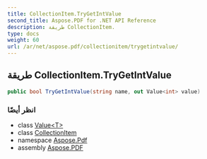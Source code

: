 ```yaml
---
title: CollectionItem.TryGetIntValue
second_title: Aspose.PDF for .NET API Reference
description: طريقة CollectionItem.
type: docs
weight: 60
url: /ar/net/aspose.pdf/collectionitem/trygetintvalue/
---
```

## طريقة CollectionItem.TryGetIntValue

```csharp
public bool TryGetIntValue(string name, out Value<int> value)
```

### انظر أيضًا

* class [Value&lt;T&gt;](../../collectionitem.value-1/)
* class [CollectionItem](../)
* namespace [Aspose.Pdf](../../../aspose.pdf/)
* assembly [Aspose.PDF](../../../)